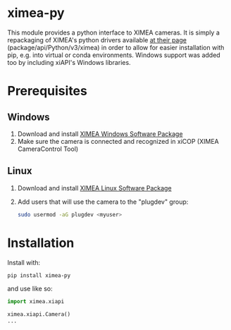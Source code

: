 # ximea-py

This module provides a python interface to XIMEA cameras. It is simply a repackaging of XIMEA's python drivers available [at their page](https://www.ximea.com/downloads/recent/XIMEA_Linux_SP.tgz) (package/api/Python/v3/ximea) in order to allow for easier installation with pip, e.g. into virtual or conda environments. Windows support was added too by including xiAPI's Windows libraries.

# Prerequisites

## Windows

1. Download and install [XIMEA Windows Software Package](https://www.ximea.com/support/wiki/apis/XIMEA_Windows_Software_Package)
2. Make sure the camera is connected and recognized in xiCOP (XIMEA CameraControl Tool)

## Linux

1. Download and install [XIMEA Linux Software Package](https://www.ximea.com/support/wiki/apis/XIMEA_Linux_Software_Package)
2. Add users that will use the camera to the "plugdev" group:

    ```bash
    sudo usermod -aG plugdev <myuser>
    ```

# Installation

Install with:

```bash
pip install ximea-py
```

and use like so:

```python
import ximea.xiapi

ximea.xiapi.Camera()
...
```
